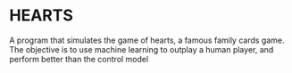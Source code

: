 # HEARTS
A program that simulates the game of hearts, a famous family cards game. 
The objective is to use machine learning to outplay a human player, and perform better than the control model

